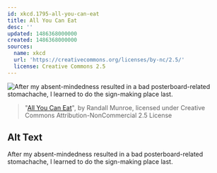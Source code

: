```yaml
---
id: xkcd.1795-all-you-can-eat
title: All You Can Eat
desc: ''
updated: 1486368000000
created: 1486368000000
sources:
  name: xkcd
  url: 'https://creativecommons.org/licenses/by-nc/2.5/'
  license: Creative Commons 2.5
---
```

![After my absent-mindedness resulted in a bad posterboard-related stomachache, I learned to do the sign-making place last.](https://imgs.xkcd.com/comics/all_you_can_eat.png)
> "[All You Can Eat](https://xkcd.com/1795/)", by Randall Munroe, licensed under Creative Commons Attribution-NonCommercial 2.5 License

## Alt Text
After my absent-mindedness resulted in a bad posterboard-related stomachache, I learned to do the sign-making place last.
